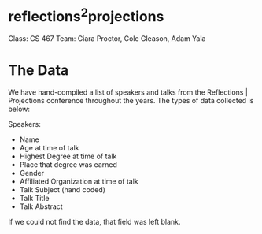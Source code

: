 reflections<sup>2</sup>projections
===================

Class: CS 467
Team: Ciara Proctor, Cole Gleason, Adam Yala

The Data
========
We have hand-compiled a list of speakers and talks from the Reflections | Projections conference throughout the years. The types of data collected is below:

Speakers:
* Name
* Age at time of talk
* Highest Degree at time of talk
* Place that degree was earned
* Gender
* Affiliated Organization at time of talk
* Talk Subject (hand coded)
* Talk Title
* Talk Abstract

If we could not find the data, that field was left blank.
